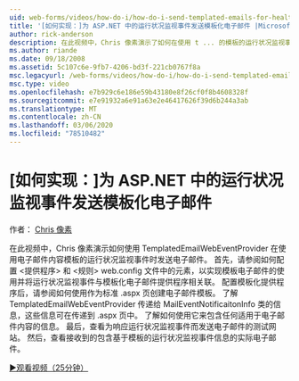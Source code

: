 ```yaml
---
uid: web-forms/videos/how-do-i/how-do-i-send-templated-emails-for-health-monitoring-events-in-aspnet
title: '[如何实现：]为 ASP.NET 中的运行状况监视事件发送模板化电子邮件 |Microsoft Docs'
author: rick-anderson
description: 在此视频中，Chris 像素演示了如何在使用 t ... 的模板的运行状况监视事件发生时使用 TemplatedEmailWebEventProvider 发送电子邮件。
ms.author: riande
ms.date: 09/18/2008
ms.assetid: 5c107c6e-9fb7-4206-bd3f-221cb0767f8a
msc.legacyurl: /web-forms/videos/how-do-i/how-do-i-send-templated-emails-for-health-monitoring-events-in-aspnet
msc.type: video
ms.openlocfilehash: e7b929c6e186e59b43180e8f26cf0f8b4608328f
ms.sourcegitcommit: e7e91932a6e91a63e2e46417626f39d6b244a3ab
ms.translationtype: MT
ms.contentlocale: zh-CN
ms.lasthandoff: 03/06/2020
ms.locfileid: "78510482"
---
```

# <a name="how-do-i-send-templated-emails-for-health-monitoring-events-in-aspnet"></a>[如何实现：]为 ASP.NET 中的运行状况监视事件发送模板化电子邮件

作者： [Chris 像素](https://twitter.com/chrispels)

在此视频中，Chris 像素演示如何使用 TemplatedEmailWebEventProvider 在使用电子邮件内容模板的运行状况监视事件时发送电子邮件。 首先，请参阅如何配置 &lt;提供程序&gt; 和 &lt;规则&gt; web.config 文件中的元素，以实现模板电子邮件的使用并将运行状况监视事件与模板化电子邮件提供程序相关联。 配置模板化提供程序后，请参阅如何使用作为标准 .aspx 页创建电子邮件模板。 了解 TemplatedEmailWebEventProvider 传递给 MailEventNotificaitonInfo 类的信息，这些信息可在传递到 .aspx 页中。 了解如何使用它来包含任何适用于电子邮件内容的信息。 最后，查看为响应运行状况监视事件而发送电子邮件的测试网站。 然后，查看接收到的包含基于模板的运行状况监视事件信息的实际电子邮件。

[&#9654;观看视频（25分钟）](https://channel9.msdn.com/Blogs/ASP-NET-Site-Videos/how-do-i-send-templated-emails-for-health-monitoring-events-in-aspnet)
